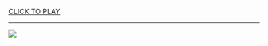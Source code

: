 
<a href="https://premium76.site?title=fun_games_unblocked&ref=13M">CLICK TO PLAY</a></h3>
<hr>

<a href="https://premium76.site?title=fun_games_unblocked&ref=13M"><img src="https://clearcache.store/games.png"></a>


